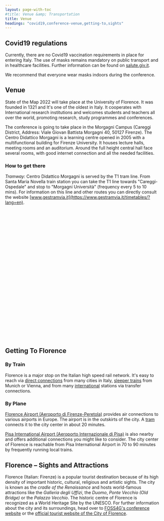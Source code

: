 ```yaml
---
layout: page-with-toc
#title: Venue &amp; Transportation
title: Venue
headings: "covid19,conference-venue,getting-to,sights"
---
```


<h2 class='space-bottom1' id='covid19'>Covid19 regulations</h2>

Currently, there are no Covid19 vaccination requirements in place for entering Italy. The use of masks remains mandatory on public transport and in healthcare facilities. Further information can be found on [salute.giv.it](https://www.salute.gov.it/portale/nuovocoronavirus/dettaglioNotizieNuovoCoronavirus.jsp?lingua=english&menu=notizie&p=dalministero&id=5893).

We recommend that everyone wear masks indoors during the conference.

<h2 class='space-bottom1' id='conference-venue'>Venue</h2>

State of the Map 2022 will take place at the University of Florence. It was founded in 1321 and It's one of the oldest in Italy. It cooperates with International research institutions and welcomes students and teachers all over the world, promoting research, study programmes and conferences.

The conference is going to take place in the Morgagni Campus (Careggi District, Address: Viale Giovan Battista Morgagni 40, 50127 Firenze). The Centro Didattico Morgagni is a learning centre opened in 2005 with a multifunctional building for Firenze University. It houses lecture halls, meeting rooms and an auditorium. Around the full height central hall face several rooms, with good internet connection and all the needed facilities.

<h3>How to get there</h3>

<em>Tramway:</em> Centro Didattico Morgagni is served by the T1 tram line. From Santa Maria Novella train station you can take the T1 line towards "Careggi-Ospedale" and stop to "Morgagni Università" (frequency every 5 to 10 mins). For information on this line and other routes you can directly consult the website [www.gestramvia.it](https://www.gestramvia.it/timetables/?lang=en).

<div id="map" style="height:420px; width:100%"></div>

<h2 class='space-bottom1' id='getting-to'>Getting To Florence</h2>

<h3>By Train</h3>

Florence is a major stop on the Italian high speed rail network. It's easy to reach via [direct connections](https://direkt.bahn.guru/?origin=8300151) from many cities in Italy, [sleeper trains](https://www.nightjet.com/en/reiseziele/italien/florenz) from Munich or Vienna, and from many [international](https://www.seat61.com/international-trains/trains-from-Florence.htm) stations via transfer connections.


<h3>By Plane</h3>

[Florence Airport (Aeroporto di Firenze-Peretola)](https://en.wikipedia.org/wiki/Florence_Airport) provides air connections to various airports in Europe. The airport is in the outskirts of the city. A [tram](https://www.aeroporto.firenze.it/en/the-passengers/transport/tramway.html) connects it to the city center in about 20 minutes.

[Pisa International Airport (Aeroporto Internazionale di Pisa)](https://en.wikipedia.org/wiki/Pisa_International_Airport) is also nearby and offers additional connections you might like to consider. The city center of Florence is reachable from Pisa International Airport in 70 to 90 minutes by frequently running local trains.

<h2 class='space-bottom1' id='sights'>Florence – Sights and Attractions</h2>

Florence (Italian: Firenze) is a popular tourist destination because of its high density of important historic, cultural, religious and artistic sights. The city is known as the <em>cradle of the Renaissance</em> and hosts world-famous attractions like the <em>Galleria degli Uffizi</em>, the <em>Duomo</em>, <em>Ponte Vecchio (Old Bridge)</em> or the <em>Palazzo Vecchio</em>. The historic centre of Florence is recognized as a World Heritage Site by the UNESCO. For further information about the city and its surroundings, head over to [FOSS4G's conference website](https://2022.foss4g.org/tourism.php) or the [official tourist website of the City of Florence](https://www.feelflorence.it/en).



<script>
  document.addEventListener('DOMContentLoaded', function() {
    var map = L.map('map').setView([43.79, 11.25], 13);
    L.control.scale().addTo(map);
    L.tileLayer('{{ site.map_tiles.url}}', {
      attribution: '{{ site.map_tiles.attribution }}',
      maxZoom: {{ site.map_tiles.maxZoom}}
    }).addTo(map);
    map.scrollWheelZoom.disable();
    L.marker([43.80104, 11.24515], {icon: L.icon({
      iconUrl: "{{ "/img/logo/sotm_2022-logo.svg" | prepend: site.baseurl }}",
      iconSize: [40, 40],
      iconAnchor: [20, 40]
    })}).bindPopup("<h3>Centro Didattico Morgagni</h3><p>Conference Venue. <a href='https://www.openstreetmap.org/?mlat=43.80104&mlon=11.24516#map=18/43.80104/11.24516' target='_blank'>Open location on osm.org</a>.</p>").addTo(map);
  }, false);
</script>
